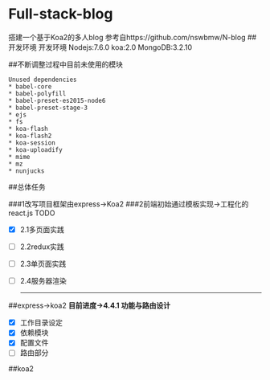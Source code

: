 # Full-stack-blog
搭建一个基于Koa2的多人blog
参考自https://github.com/nswbmw/N-blog
##开发环境
开发环境
Nodejs:7.6.0
koa:2.0
MongoDB:3.2.10

##不断调整过程中目前未使用的模块
~~~
Unused dependencies
* babel-core
* babel-polyfill
* babel-preset-es2015-node6
* babel-preset-stage-3
* ejs
* fs
* koa-flash
* koa-flash2
* koa-session
* koa-uploadify
* mime
* mz
* nunjucks
~~~

##总体任务

###1改写项目框架由express->Koa2
###2前端初始通过模板实现->工程化的react.js
TODO 

* [x] 2.1多页面实践
* [ ] 2.2redux实践
* [ ] 2.3单页面实践
* [ ] 2.4服务器渲染


  ---

##express->koa2
**目前进度->4.4.1 功能与路由设计**

* [x] 工作目录设定
* [x] 依赖模块
* [x] 配置文件
* [ ] 路由部分

##koa2






